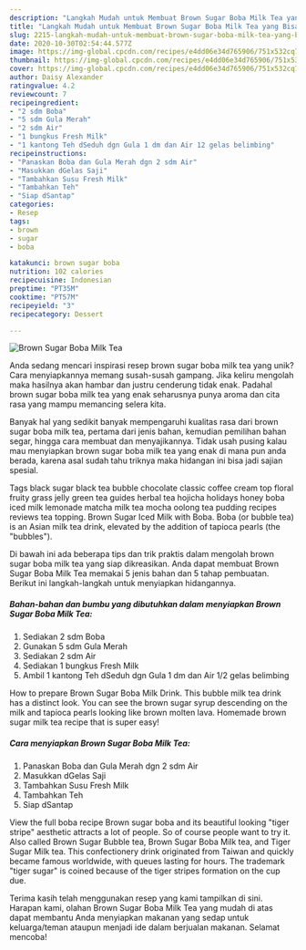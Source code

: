 ```yaml
---
description: "Langkah Mudah untuk Membuat Brown Sugar Boba Milk Tea yang Bisa Manjain Lidah"
title: "Langkah Mudah untuk Membuat Brown Sugar Boba Milk Tea yang Bisa Manjain Lidah"
slug: 2215-langkah-mudah-untuk-membuat-brown-sugar-boba-milk-tea-yang-bisa-manjain-lidah
date: 2020-10-30T02:54:44.577Z
image: https://img-global.cpcdn.com/recipes/e4dd06e34d765906/751x532cq70/brown-sugar-boba-milk-tea-foto-resep-utama.jpg
thumbnail: https://img-global.cpcdn.com/recipes/e4dd06e34d765906/751x532cq70/brown-sugar-boba-milk-tea-foto-resep-utama.jpg
cover: https://img-global.cpcdn.com/recipes/e4dd06e34d765906/751x532cq70/brown-sugar-boba-milk-tea-foto-resep-utama.jpg
author: Daisy Alexander
ratingvalue: 4.2
reviewcount: 7
recipeingredient:
- "2 sdm Boba"
- "5 sdm Gula Merah"
- "2 sdm Air"
- "1 bungkus Fresh Milk"
- "1 kantong Teh dSeduh dgn Gula 1 dm dan Air 12 gelas belimbing"
recipeinstructions:
- "Panaskan Boba dan Gula Merah dgn 2 sdm Air"
- "Masukkan dGelas Saji"
- "Tambahkan Susu Fresh Milk"
- "Tambahkan Teh"
- "Siap dSantap"
categories:
- Resep
tags:
- brown
- sugar
- boba

katakunci: brown sugar boba 
nutrition: 102 calories
recipecuisine: Indonesian
preptime: "PT35M"
cooktime: "PT57M"
recipeyield: "3"
recipecategory: Dessert

---
```



![Brown Sugar Boba Milk Tea](https://img-global.cpcdn.com/recipes/e4dd06e34d765906/751x532cq70/brown-sugar-boba-milk-tea-foto-resep-utama.jpg)

Anda sedang mencari inspirasi resep brown sugar boba milk tea yang unik? Cara menyiapkannya memang susah-susah gampang. Jika keliru mengolah maka hasilnya akan hambar dan justru cenderung tidak enak. Padahal brown sugar boba milk tea yang enak seharusnya punya aroma dan cita rasa yang mampu memancing selera kita.

Banyak hal yang sedikit banyak mempengaruhi kualitas rasa dari brown sugar boba milk tea, pertama dari jenis bahan, kemudian pemilihan bahan segar, hingga cara membuat dan menyajikannya. Tidak usah pusing kalau mau menyiapkan brown sugar boba milk tea yang enak di mana pun anda berada, karena asal sudah tahu triknya maka hidangan ini bisa jadi sajian spesial.

Tags black sugar black tea bubble chocolate classic coffee cream top floral fruity grass jelly green tea guides herbal tea hojicha holidays honey boba iced milk lemonade matcha milk tea mocha oolong tea pudding recipes reviews tea topping. Brown Sugar Iced Milk with Boba. Boba (or bubble tea) is an Asian milk tea drink, elevated by the addition of tapioca pearls (the &#34;bubbles&#34;).


Di bawah ini ada beberapa tips dan trik praktis dalam mengolah brown sugar boba milk tea yang siap dikreasikan. Anda dapat membuat Brown Sugar Boba Milk Tea memakai 5 jenis bahan dan 5 tahap pembuatan. Berikut ini langkah-langkah untuk menyiapkan hidangannya.

<!--inarticleads1-->

##### Bahan-bahan dan bumbu yang dibutuhkan dalam menyiapkan Brown Sugar Boba Milk Tea:

1. Sediakan 2 sdm Boba
1. Gunakan 5 sdm Gula Merah
1. Sediakan 2 sdm Air
1. Sediakan 1 bungkus Fresh Milk
1. Ambil 1 kantong Teh dSeduh dgn Gula 1 dm dan Air 1/2 gelas belimbing


How to prepare Brown Sugar Boba Milk Drink. This bubble milk tea drink has a distinct look. You can see the brown sugar syrup descending on the milk and tapioca pearls looking like brown molten lava. Homemade brown sugar milk tea recipe that is super easy! 

<!--inarticleads2-->

##### Cara menyiapkan Brown Sugar Boba Milk Tea:

1. Panaskan Boba dan Gula Merah dgn 2 sdm Air
1. Masukkan dGelas Saji
1. Tambahkan Susu Fresh Milk
1. Tambahkan Teh
1. Siap dSantap


View the full boba recipe Brown sugar boba and its beautiful looking &#34;tiger stripe&#34; aesthetic attracts a lot of people. So of course people want to try it. Also called Brown Sugar Bubble tea, Brown Sugar Boba Milk tea, and Tiger Sugar Milk tea. This confectionery drink originated from Taiwan and quickly became famous worldwide, with queues lasting for hours. The trademark &#34;tiger sugar&#34; is coined because of the tiger stripes formation on the cup due. 

Terima kasih telah menggunakan resep yang kami tampilkan di sini. Harapan kami, olahan Brown Sugar Boba Milk Tea yang mudah di atas dapat membantu Anda menyiapkan makanan yang sedap untuk keluarga/teman ataupun menjadi ide dalam berjualan makanan. Selamat mencoba!
